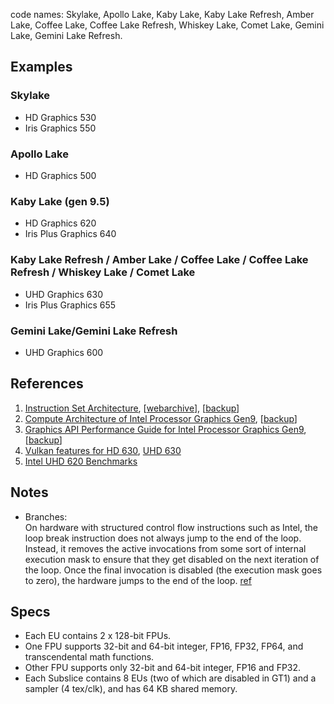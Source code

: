 code names: Skylake, Apollo Lake, Kaby Lake, Kaby Lake Refresh, Amber Lake, Coffee Lake, Coffee Lake Refresh, Whiskey Lake, Comet Lake, Gemini Lake, Gemini Lake Refresh.

## Examples

### Skylake
* HD Graphics 530
* Iris Graphics 550

### Apollo Lake
* HD Graphics 500

### Kaby Lake (gen 9.5)
* HD Graphics 620
* Iris Plus Graphics 640

### Kaby Lake Refresh / Amber Lake / Coffee Lake / Coffee Lake Refresh / Whiskey Lake / Comet Lake
* UHD Graphics 630
* Iris Plus Graphics 655

### Gemini Lake/Gemini Lake Refresh
* UHD Graphics 600


## References

1. [Instruction Set Architecture](https://software.intel.com/sites/default/files/managed/89/92/Intel-Graphics-Architecture-ISA-and-microarchitecture.pdf), [[webarchive](https://web.archive.org/web/20201108102656/https://software.intel.com/sites/default/files/managed/89/92/Intel-Graphics-Architecture-ISA-and-microarchitecture.pdf)], [[backup](../pdf/Intel-Graphics-gen9-Architecture-ISA-and-microarchitecture.pdf)]
2. [Compute Architecture of Intel Processor Graphics Gen9](https://cdrdv2-public.intel.com/774710/the-compute-architecture-of-intel-processor-graphics-gen9-v1d0-166010.pdf), [[backup](../pdf/the-compute-architecture-of-intel-processor-graphics-gen9-v1d0-166010.pdf)]
3. [Graphics API Performance Guide for Intel Processor Graphics Gen9](https://cdrdv2-public.intel.com/671201/graphics-api-performance-guide-2-5.pdf), [[backup](../pdf/graphics-api-performance-guide-2-5.pdf)]
4. [Vulkan features for HD 630](https://vulkan.gpuinfo.org/listreports.php?devicename=Intel(R)%20HD%20Graphics%20630), [UHD 630](https://vulkan.gpuinfo.org/listreports.php?devicename=Intel(R)%20UHD%20Graphics%20630)
5. [Intel UHD 620 Benchmarks](https://github.com/azhirnov/as-en/blob/dev/AE/docs/papers/bench/Intel_UHD620.md)

## Notes

* Branches:<br/>
On hardware with structured control flow instructions such as Intel, the loop break instruction does not always jump to the end of the loop. Instead, it removes the active invocations from some sort of internal execution mask to ensure that they get disabled on the next iteration of the loop. Once the final invocation is disabled (the execution mask goes to zero), the hardware jumps to the end of the loop. [ref](https://www.collabora.com/news-and-blog/blog/2024/04/25/re-converging-control-flow-on-nvidia-gpus/)


## Specs

* Each EU contains 2 x 128-bit FPUs.
* One FPU supports 32-bit and 64-bit integer, FP16, FP32, FP64, and transcendental math functions.
* Other FPU supports only 32-bit and 64-bit integer, FP16 and FP32.
* Each Subslice contains 8 EUs (two of which are disabled in GT1) and a sampler (4 tex/clk), and has 64 KB shared memory.

